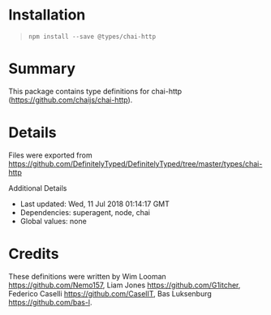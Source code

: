 # Installation
> `npm install --save @types/chai-http`

# Summary
This package contains type definitions for chai-http (https://github.com/chaijs/chai-http).

# Details
Files were exported from https://github.com/DefinitelyTyped/DefinitelyTyped/tree/master/types/chai-http

Additional Details
 * Last updated: Wed, 11 Jul 2018 01:14:17 GMT
 * Dependencies: superagent, node, chai
 * Global values: none

# Credits
These definitions were written by Wim Looman <https://github.com/Nemo157>, Liam Jones <https://github.com/G1itcher>, Federico Caselli <https://github.com/CaselIT>, Bas Luksenburg <https://github.com/bas-l>.
